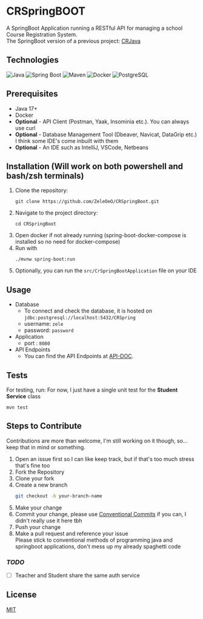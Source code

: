 # CRSpringBOOT
A SpringBoot Application running a RESTful API for managing a school Course Registration System.
<br>
The SpringBoot version of a previous project: [CRJava](https://github.com/ZeleOeO/CRJava)

## Technologies
![Java](https://img.shields.io/badge/Java-17%2B-orange?logo=openjdk&logoColor=white)
![Spring Boot](https://img.shields.io/badge/Spring%20Boot-3.1-green?logo=springboot&logoColor=white)
![Maven](https://img.shields.io/badge/Maven-3.6%2B-blue?logo=apachemaven&logoColor=white)
![Docker](https://img.shields.io/badge/Docker-Containerized--db-blue?logo=docker&logoColor=white)
![PostgreSQL](https://img.shields.io/badge/PostgreSQL-15%2B-blue?logo=postgresql&logoColor=white)


## Prerequisites
- Java 17+
- Docker
- **Optional** - API Client (Postman, Yaak, Insominia etc.). You can always use curl
- **Optional** - Database Management Tool (Dbeaver, Navicat, DataGrip etc.) I think some IDE's come inbuilt with them
- **Optional** - An IDE such as IntelliJ, VSCode, Netbeans

## Installation (Will work on both powershell and bash/zsh terminals)
1. Clone the repository:
   ```shell
   git clone https://github.com/ZeleOeO/CRSpringBoot.git
   ```
2. Navigate to the project directory:
   ```shell
   cd CRSpringBoot
   ```   
3. Open docker if not already running (spring-boot-docker-compose is installed so no need for docker-compose)
4. Run with
   ```shell
   ./mvnw spring-boot:run
   ```
5. Optionally, you can run the `src/CrSpringBootApplication` file on your IDE

## Usage
- Database
  - To connect and check the database, it is hosted on `jdbc:postgresql://localhost:5432/CRSpring`
  - username: `zele`
  - password: `password`
- Application
  - port : `8080`
- API Endpoints
  - You can find the API Endpoints at [API-DOC](API-DOC.md).

## Tests

For testing, run:
For now, I just have a single unit test for the **Student Service** class
```shell
mvn test
```

## Steps to Contribute
Contributions are more than welcome, I'm still working on it though, so... keep that in mind or something.
1. Open an issue first so I can like keep track, but if that's too much stress that's fine too
2. Fork the Repository
3. Clone your fork
4. Create a new branch
   ```bash
   git checkout -b your-branch-name
   ```
5. Make your change
6. Commit your change, please use [Conventional Commits](https://gist.github.com/qoomon/5dfcdf8eec66a051ecd85625518cfd13) if you can, I didn't really use it here tbh
7. Push your change
8. Make a pull request and reference your issue <br>
   Please stick to conventional methods of programming java and springboot applications, don't mess up my already spaghetti code

### _**TODO**_ 

-[ ] Teacher and Student share the same auth service 


## License
[MIT](LICENSE)